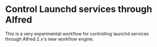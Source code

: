 # Control Launchd services through Alfred

This is a very experimental workflow for controlling launchd services through
Alfred 2.x's new workflow engine.
